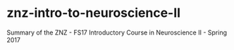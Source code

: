 # znz-intro-to-neuroscience-II
Summary of the ZNZ - FS17 Introductory Course in Neuroscience II - Spring 2017
